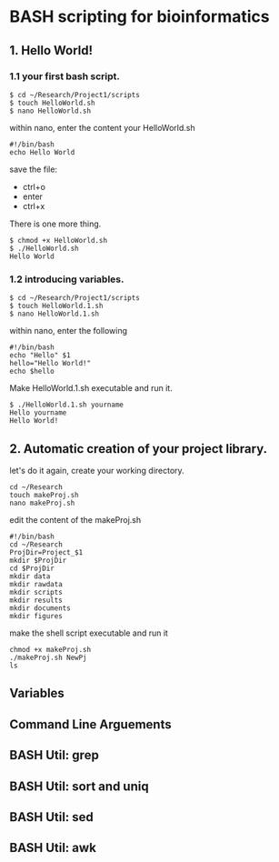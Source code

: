 # BASH scripting for bioinformatics

## 1. Hello World!

### 1.1 your first bash script.

```
$ cd ~/Research/Project1/scripts
$ touch HelloWorld.sh
$ nano HelloWorld.sh
```
within nano, enter the content your HelloWorld.sh

```
#!/bin/bash
echo Hello World
```
save the file:
* ctrl+o
* enter
* ctrl+x

There is one more thing.

```
$ chmod +x HelloWorld.sh
$ ./HelloWorld.sh
Hello World
```

### 1.2 introducing variables.

```
$ cd ~/Research/Project1/scripts
$ touch HelloWorld.1.sh
$ nano HelloWorld.1.sh
```

within nano, enter the following
```
#!/bin/bash    
echo "Hello" $1  
hello="Hello World!"
echo $hello
```

Make HelloWorld.1.sh executable and run it.

```
$ ./HelloWorld.1.sh yourname
Hello yourname
Hello World!

```

## 2. Automatic creation of your project library.

let's do it again, create your working directory.
```
cd ~/Research
touch makeProj.sh
nano makeProj.sh
```

edit the content of the makeProj.sh
```
#!/bin/bash 
cd ~/Research
ProjDir=Project_$1
mkdir $ProjDir
cd $ProjDir
mkdir data
mkdir rawdata
mkdir scripts
mkdir results
mkdir documents
mkdir figures
```

make the shell script executable and run it
```
chmod +x makeProj.sh
./makeProj.sh NewPj
ls
```


## Variables

## Command Line Arguements

## BASH Util: grep

## BASH Util: sort and uniq

## BASH Util: sed

## BASH Util: awk

